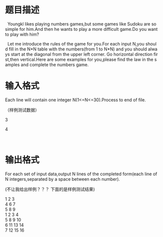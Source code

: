 # 

 
 # 题目描述 
<p align="left">&nbsp;&nbsp;Youngkl&nbsp;likes&nbsp;playing&nbsp;numbers&nbsp;games,but&nbsp;some&nbsp;games&nbsp;like&nbsp;Sudoku&nbsp;are&nbsp;so&nbsp;simple&nbsp;for&nbsp;him.And&nbsp;then&nbsp;he&nbsp;wants&nbsp;to&nbsp;play&nbsp;a&nbsp;more&nbsp;difficult&nbsp;game.Do&nbsp;you&nbsp;want&nbsp;to&nbsp;play&nbsp;with&nbsp;him?</p>

<p align="left">&nbsp;&nbsp;Let&nbsp;me&nbsp;introduce&nbsp;the&nbsp;rules&nbsp;of&nbsp;the&nbsp;game&nbsp;for&nbsp;you.For&nbsp;each&nbsp;input&nbsp;N,you&nbsp;should&nbsp;fill&nbsp;in&nbsp;the&nbsp;N*N&nbsp;table&nbsp;with&nbsp;the&nbsp;numbers(from&nbsp;1&nbsp;to&nbsp;N*N)&nbsp;and&nbsp;you&nbsp;should&nbsp;always&nbsp;start&nbsp;at&nbsp;the&nbsp;diagonal&nbsp;from&nbsp;the&nbsp;upper&nbsp;left&nbsp;corner.&nbsp;Go&nbsp;horizontal&nbsp;direction&nbsp;first,then&nbsp;vertical.Here&nbsp;are&nbsp;some&nbsp;examples&nbsp;for&nbsp;you,please&nbsp;find&nbsp;the&nbsp;law&nbsp;in&nbsp;the&nbsp;samples&nbsp;and&nbsp;complete&nbsp;the&nbsp;numbers&nbsp;game.</p> 

 
 # 输入格式 
<p>Each&nbsp;line&nbsp;will&nbsp;contain&nbsp;one&nbsp;integer&nbsp;N(1&lt;=N&lt;=30).Process&nbsp;to&nbsp;end&nbsp;of&nbsp;file.</p>

<p>（样例测试数据）</p>

<p>3</p>

<p>4</p>

<p>&nbsp;</p> 

 
 # 输出格式 
<p>For&nbsp;each&nbsp;set&nbsp;of&nbsp;input&nbsp;data,output&nbsp;N&nbsp;lines&nbsp;of&nbsp;the&nbsp;completed&nbsp;form(each&nbsp;line&nbsp;of&nbsp;N&nbsp;integers,separated&nbsp;by&nbsp;a&nbsp;space&nbsp;between&nbsp;each&nbsp;number).</p>

<p>(不让我给出样例？？？&nbsp;下面的是样例测试结果)</p>

<p>1&nbsp;2&nbsp;3<br />
4&nbsp;6&nbsp;7<br />
5&nbsp;8&nbsp;9<br />
1&nbsp;2&nbsp;3&nbsp;4<br />
5&nbsp;8&nbsp;9&nbsp;10<br />
6&nbsp;11&nbsp;13&nbsp;14<br />
7&nbsp;12&nbsp;15&nbsp;16</p> 

